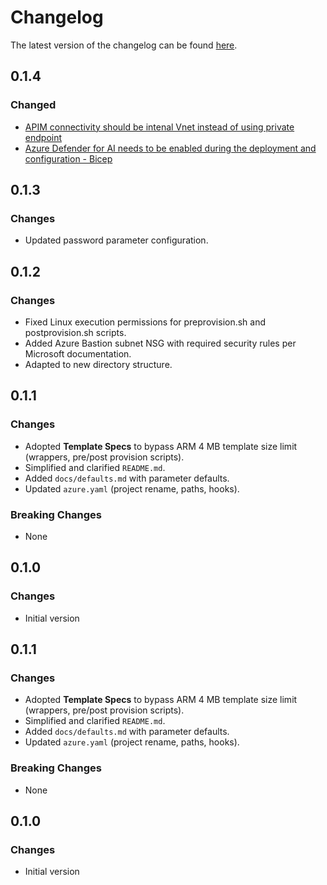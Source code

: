 # Changelog

The latest version of the changelog can be found [here](https://github.com/Azure/AI-Landing-Zones/blob/main/bicep/CHANGELOG.md).

## 0.1.4

### Changed

- [APIM connectivity should be intenal Vnet instead of using private endpoint](https://github.com/Azure/AI-Landing-Zones/issues/21)
- [Azure Defender for AI needs to be enabled during the deployment and configuration - Bicep](https://github.com/Azure/AI-Landing-Zones/issues/27)

## 0.1.3

### Changes

- Updated password parameter configuration.

## 0.1.2

### Changes

- Fixed Linux execution permissions for preprovision.sh and postprovision.sh scripts.
- Added Azure Bastion subnet NSG with required security rules per Microsoft documentation.
- Adapted to new directory structure.

## 0.1.1

### Changes

- Adopted **Template Specs** to bypass ARM 4 MB template size limit (wrappers, pre/post provision scripts).
- Simplified and clarified `README.md`.
- Added `docs/defaults.md` with parameter defaults.
- Updated `azure.yaml` (project rename, paths, hooks).

### Breaking Changes

- None

## 0.1.0

### Changes

- Initial version


## 0.1.1

### Changes

- Adopted **Template Specs** to bypass ARM 4 MB template size limit (wrappers, pre/post provision scripts).
- Simplified and clarified `README.md`.
- Added `docs/defaults.md` with parameter defaults.
- Updated `azure.yaml` (project rename, paths, hooks).

### Breaking Changes

- None

## 0.1.0

### Changes

- Initial version
